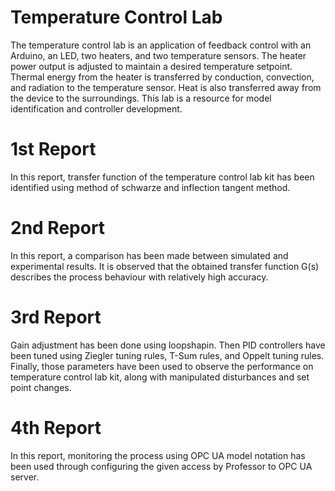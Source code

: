 # Temperature Control Lab
The temperature control lab is an application of feedback control with an Arduino, an LED, two heaters, and two temperature sensors. The heater power output is adjusted to maintain a desired temperature setpoint. Thermal energy from the heater is transferred by conduction, convection, and radiation to the temperature sensor. Heat is also transferred away from the device to the surroundings. This lab is a resource for model identification and controller development.
# 1st Report 
In this report, transfer function of the temperature control lab kit has been identified using method of schwarze and inflection tangent method. 
# 2nd Report 
In this report, a comparison has been made between simulated and experimental results. It is observed that the obtained transfer function G(s) describes the process behaviour with relatively high
accuracy.
# 3rd Report
Gain adjustment has been done using loopshapin. Then PID controllers have been tuned using Ziegler tuning rules, T-Sum rules, and Oppelt tuning rules. Finally, those parameters have been used to observe the performance on temperature control lab kit, along with manipulated disturbances and set point changes. 
# 4th Report
In this report, monitoring the process using OPC UA model notation has been used through configuring the given access by Professor to OPC UA server. 
